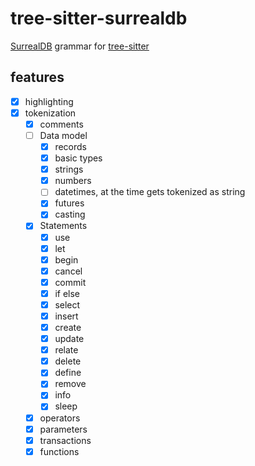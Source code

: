 # tree-sitter-surrealdb

[SurrealDB](https://surrealdb.com) grammar for [tree-sitter](https://github.com/tree-sitter/tree-sitter)

## features
- [x] highlighting
- [x] tokenization
  - [x] comments
  - [ ] Data model
    - [x] records
    - [x] basic types
    - [x] strings
    - [x] numbers
    - [ ] datetimes, at the time gets tokenized as string
    - [x] futures
    - [x] casting
  - [x] Statements
    - [x] use
    - [x] let
    - [x] begin
    - [x] cancel
    - [x] commit
    - [x] if else
    - [x] select
    - [x] insert
    - [x] create
    - [x] update
    - [x] relate
    - [x] delete
    - [x] define
    - [x] remove
    - [x] info
    - [x] sleep
  - [x] operators
  - [x] parameters
  - [x] transactions
  - [x] functions

